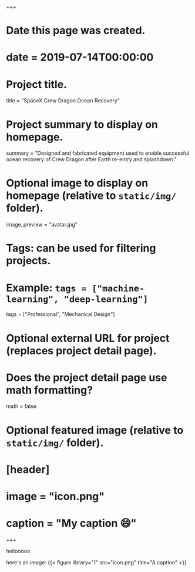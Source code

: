 +++
# Date this page was created.
# date = 2019-07-14T00:00:00

# Project title.
title = "SpaceX Crew Dragon Ocean Recovery"

# Project summary to display on homepage.
summary = "Designed and fabricated equipment used to enable successful ocean recovery of Crew Dragon after Earth re-entry and splashdown."

# Optional image to display on homepage (relative to `static/img/` folder).
image_preview = "avatar.jpg"

# Tags: can be used for filtering projects.
# Example: `tags = ["machine-learning", "deep-learning"]`
tags = ["Professional", "Mechanical Design"]

# Optional external URL for project (replaces project detail page).

# Does the project detail page use math formatting?
math = false

# Optional featured image (relative to `static/img/` folder).
# [header]
# image = "icon.png"
# caption = "My caption :smile:"

+++

hellooooo

here's an image:
{{< figure library="1" src="icon.png" title="A caption" >}}
